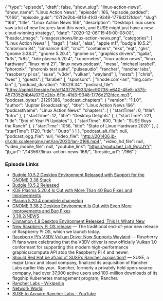 {
  "type": "episode",
  "draft": false,
  "show_slug": "linux-action-news",
  "show_name": "Linux Action News",
  "episode": 166,
  "episode_padded": "0166",
  "episode_guid": "07f2e2bb-6f1d-41d3-9348-1776d212fdce",
  "slug": "166",
  "title": "Linux Action News 166",
  "description": "Desktop Linux users saw a lot of new features land this week, and SUSE might just have a new cloud-winning strategy.",
  "date": "2020-12-06T15:45:00-08:00",
  "header_image": "/images/shows/linux-action-news.png",
  "categories": [
    "Linux Action News"
  ],
  "tags": [
    "aks",
    "alsa",
    "apple m1",
    "budgie 10.5.2",
    "chromium 84",
    "cinnamon 4.8",
    "cncf",
    "containers",
    "eks",
    "eqt",
    "gks",
    "gnome 3.38.2",
    "gnome 5.20.4",
    "gnome os",
    "graphics drivers",
    "igalia",
    "k3s",
    "k8s",
    "kde plasma 5.20.4",
    "kubernetes",
    "linux action news",
    "linux hardware",
    "linux mint 21",
    "linux news podcast",
    "mesa",
    "michael larabel",
    "phoronix",
    "phoronix test suite",
    "pulseaudio",
    "rancher",
    "rancher labs",
    "raspberry pi os",
    "suse",
    "v3dv",
    "vulkan",
    "wayland"
  ],
  "hosts": [
    "chris",
    "wes"
  ],
  "guests": [
    "larabel"
  ],
  "sponsors": [
    "linode.com-lan",
    "ting.com-lan"
  ],
  "podcast_duration": "00:29:34",
  "podcast_file": "https://aphid.fireside.fm/d/1437767933/dec90738-e640-45e5-b375-4573052f4bf4/07f2e2bb-6f1d-41d3-9348-1776d212fdce.mp3",
  "podcast_bytes": 21291386,
  "podcast_chapters": {
    "version": "1.1.0",
    "author": "Jupiter Broadcasting",
    "title": "Linux Action News 166",
    "podcastName": "Linux Action News",
    "chapters": [
      {
        "startTime": 0,
        "title": "Intro"
      },
      {
        "startTime": 12,
        "title": "Desktop Delights"
      },
      {
        "startTime": 221,
        "title": "End of Year Pi Updates"
      },
      {
        "startTime": 600,
        "title": "SUSE Buys the Ranch"
      },
      {
        "startTime": 1056,
        "title": "State of Linux Hardware 2020"
      },
      {
        "startTime": 1720,
        "title": "Outro"
      }
    ]
  },
  "podcast_alt_file": null,
  "podcast_ogg_file": null,
  "video_file": "http://201406.jb-dl.cdn.scaleengine.net/lan/2020/lan-0166.mp4",
  "video_hd_file": null,
  "video_mobile_file": null,
  "youtube_link": "https://youtu.be/_LjA_9gUJYY",
  "jb_url": "/143567/linux-action-news-166/",
  "fireside_url": "/166"
}


### Episode Links

  * [Budgie 10.5.2 Desktop Environment Released with Support for the GNOME 3.38 Stack](https://9to5linux.com/budgie-10-5-2-desktop-environment-released-with-support-for-the-gnome-3-38-stack "Budgie 10.5.2 Desktop Environment Released with Support for the GNOME 3.38 Stack")
  * [Budgie 10.5.2 Released](https://getsol.us/2020/12/02/budgie-10-5-2-released/ "Budgie 10.5.2 Released")
  * [KDE Plasma 5.20.4 Is Out with More Than 40 Bug Fixes and Improvements](https://9to5linux.com/kde-plasma-5-20-4-is-out-with-more-than-40-bug-fixes-and-improvements "KDE Plasma 5.20.4 Is Out with More Than 40 Bug Fixes and Improvements")
  * [Plasma 5.20.4 complete changelog](https://kde.org/announcements/plasma-5.20.3-5.20.4-changelog/ "Plasma 5.20.4 complete changelog")
  * [GNOME 3.38.2 Desktop Environment Is Out with Even More Improvements and Bug Fixes](https://9to5linux.com/gnome-3-38-2-desktop-environment-is-out-with-even-more-improvements-and-bug-fixes "GNOME 3.38.2 Desktop Environment Is Out with Even More Improvements and Bug Fixes")
  * [3.38.2/NEWS](https://download.gnome.org/core/3.38/3.38.2/NEWS "3.38.2/NEWS")
  * [Cinnamon 4.8 Desktop Environment Released, This Is What’s New](https://9to5linux.com/cinnamon-4-8-desktop-environment-released-new-features "Cinnamon 4.8 Desktop Environment Released, This Is What’s New")
  * [New Raspberry Pi OS release](https://www.raspberrypi.org/blog/new-raspberry-pi-os-release-december-2020/ "New Raspberry Pi OS release") — The traditional end-of-year new release of Raspberry Pi OS, which we launch today. 
  * [Raspberry Pi’s V3DV Vulkan Driver Now Supports Wayland](https://www.phoronix.com/scan.php?page=news_item&px=Raspberry-Pi-V3DV-Wayland-WSI "Raspberry Pi’s V3DV Vulkan Driver Now Supports Wayland") — Raspberry Pi fans were celebrating that the V3DV driver is now officially Vulkan 1.0 conformant for supporting this modern high-performance graphics/compute API atop the Raspberry Pi 4 and newer.
  * [Should Red Hat be afraid of SUSE’s Rancher acquisition?](https://www.zdnet.com/article/should-red-hat-be-afraid-of-suses-rancher-acquisition/#ftag=RSSbaffb68 "Should Red Hat be afraid of SUSE’s Rancher acquisition?") — SUSE, a major Linux and cloud company, finalized its acquisition of Rancher Labs earlier this year.. Rancher, formerly a privately held open-source company, had over 37,000 active users and 100-million downloads of its flagship Kubernetes management program, Rancher. 
  * [Rancher Labs - Wikipedia](https://en.wikipedia.org/wiki/Rancher_Labs "Rancher Labs - Wikipedia")
  * [Network World](https://www.networkworld.com/article/3599828/suse-s-rancher-acquisition-brings-containerization-support.html "Network World")
  * [SUSE to Acquire Rancher Labs - YouTube](https://www.youtube.com/watch?v=S1-GX2gmrt8 "SUSE to Acquire Rancher Labs - YouTube")


